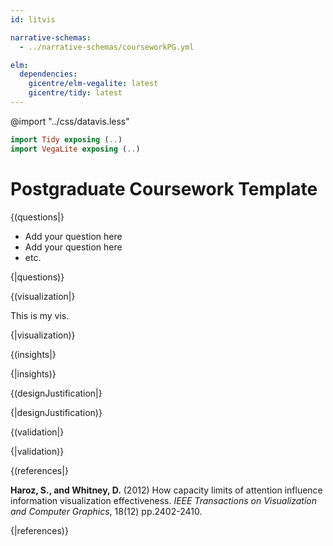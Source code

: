 ```yaml
---
id: litvis

narrative-schemas:
  - ../narrative-schemas/courseworkPG.yml

elm:
  dependencies:
    gicentre/elm-vegalite: latest
    gicentre/tidy: latest
---
```


@import "../css/datavis.less"

```elm {l=hidden}
import Tidy exposing (..)
import VegaLite exposing (..)
```

# Postgraduate Coursework Template

{(questions|}

- Add your question here
- Add your question here
- etc.

{|questions)}

{(visualization|}

This is my vis.

{|visualization)}

{(insights|}

{|insights)}

{(designJustification|}

{|designJustification)}

{(validation|}

{|validation)}

{(references|}

**Haroz, S., and Whitney, D.** (2012) How capacity limits of attention influence information visualization effectiveness. _IEEE Transactions on Visualization and Computer Graphics_, 18(12) pp.2402-2410.

{|references)}
